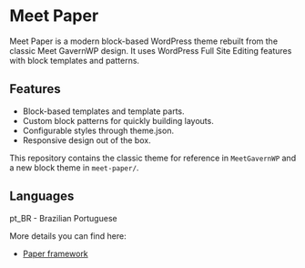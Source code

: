 Meet Paper
===========================

Meet Paper is a modern block-based WordPress theme rebuilt from the classic Meet GavernWP design. It uses WordPress Full Site Editing features with block templates and patterns.

Features
-------------------------
* Block-based templates and template parts.
* Custom block patterns for quickly building layouts.
* Configurable styles through theme.json.
* Responsive design out of the box.

This repository contains the classic theme for reference in `MeetGavernWP` and a new block theme in `meet-paper/`.

Languages
-------------------------
pt_BR - Brazilian Portuguese

More details you can find here:
* [Paper framework](http://www.agustealo.com/paper)
